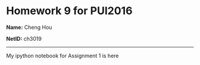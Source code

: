 # Homework 9 for PUI2016
**Name:** Cheng Hou

**NetID:** ch3019

---

My ipython notebook for Assignment 1 is here
